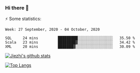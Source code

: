 ### Hi there 👋

⚡ Some statistics:

<!--START_SECTION:waka-->
```text
Week: 27 September, 2020 - 04 October, 2020

SQL     24 mins         █████████░░░░░░░░░░░░░░░░   35.50 % 
Scala   23 mins         ████████▓░░░░░░░░░░░░░░░░   34.42 % 
XML     20 mins         ███████▓░░░░░░░░░░░░░░░░░   30.09 % 
```
<!--END_SECTION:waka-->

[![Jiezhi's github stats](https://github-readme-stats.vercel.app/api?username=Jiezhi&show_icons=true)](https://github.com/Jiezhi/github-readme-stats)

[![Top Langs](https://github-readme-stats.vercel.app/api/top-langs/?username=Jiezhi&hide=javascript,html)](https://github.com/Jiezhi/github-readme-stats)
<!--
**Jiezhi/Jiezhi** is a ✨ _special_ ✨ repository because its `README.md` (this file) appears on your GitHub profile.

Here are some ideas to get you started:

- 🔭 I’m currently working on ...
- 🌱 I’m currently learning ...
- 👯 I’m looking to collaborate on ...
- 🤔 I’m looking for help with ...
- 💬 Ask me about ...
- 📫 How to reach me: ...
- 😄 Pronouns: ...
- ⚡ Fun fact: ...
-->

